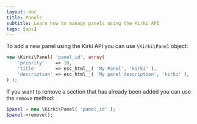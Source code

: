 ```yaml
---
layout: doc
title: Panels
subtitle: Learn how to manage panels using the Kirki API
tags: [api]
---
```


To add a new panel using the Kirki API you can use `\Kirki\Panel` object:

```php
new \Kirki\Panel( 'panel_id', array(
    'priority'    => 10,
    'title'       => esc_html__( 'My Panel', 'kirki' ),
    'description' => esc_html__( 'My panel description', 'kirki' ),
) );
```

If you want to remove a section that has already been added you can use the `remove` method:

```php
$panel = new \Kirki\Panel( 'panel_id' );
$panel->remove();
```
